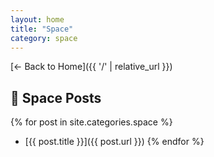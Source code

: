 ```yaml
---
layout: home
title: "Space"
category: space
---
```


[← Back to Home]({{ '/' | relative_url }})

## 🚀 Space Posts

{% for post in site.categories.space %}
- [{{ post.title }}]({{ post.url }})
{% endfor %}